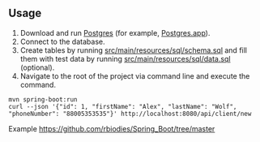 ## Usage
1. Download and run [Postgres](https://www.postgresql.org/download/) (for example, [Postgres.app](https://postgresapp.com/downloads.html)).
2. Connect to the database.
3. Create tables by running [src/main/resources/sql/schema.sql](https://github.com/rbiodies/Payment_assistant/blob/master/src/main/resources/sql/schema.sql) and fill them with test data by running [src/main/resources/sql/data.sql](https://github.com/rbiodies/Payment_assistant/blob/master/src/main/resources/sql/data.sql) (optional).
4. Navigate to the root of the project via command line and execute the command.
```
mvn spring-boot:run
curl --json '{"id": 1, "firstName": "Alex", "lastName": "Wolf", "phoneNumber": "88005353535"}' http://localhost:8080/api/client/new
```

Example https://github.com/rbiodies/Spring_Boot/tree/master
